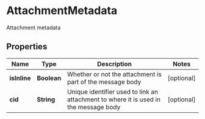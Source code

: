 

# AttachmentMetadata

Attachment metadata

## Properties

| Name | Type | Description | Notes |
|------------ | ------------- | ------------- | -------------|
|**isInline** | **Boolean** | Whether or not the attachment is part of the message body |  [optional] |
|**cid** | **String** | Unique identifier used to link an attachment to where it is used in the message body |  [optional] |



